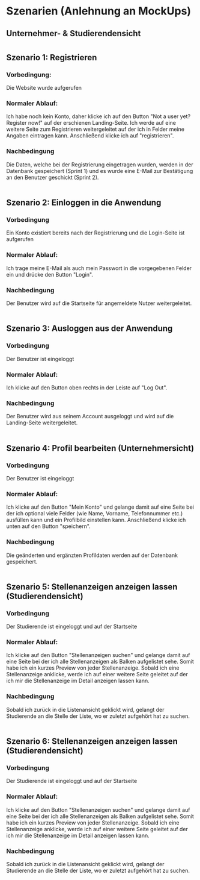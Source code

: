 # **Szenarien (Anlehnung an MockUps)**
## Unternehmer- & Studierendensicht
#
## **Szenario 1: Registrieren** 
### **Vorbedingung:**
Die Website wurde aufgerufen  <br/>
### **Normaler Ablauf:**
Ich habe noch kein Konto, daher klicke ich auf den Button "Not a user yet? Register now!" auf der erschienen Landing-Seite. 
Ich werde auf eine weitere Seite zum Registrieren weitergeleitet auf der ich in Felder meine Angaben eintragen kann. Anschließend klicke ich auf "registrieren".<br/>
### **Nachbedingung**
Die Daten, welche bei der Registrierung eingetragen wurden, werden in der Datenbank gespeichert (Sprint 1) und es wurde eine E-Mail zur Bestätigung an den Benutzer geschickt (Sprint 2).
<br/><br/>

## **Szenario 2: Einloggen in die Anwendung**
### **Vorbedingung**
Ein Konto existiert bereits nach der Registrierung und die Login-Seite ist aufgerufen
### **Normaler Ablauf:**
Ich trage meine E-Mail als auch mein Passwort in die vorgegebenen Felder ein und drücke den Button "Login". 
<br/>

### **Nachbedingung**
Der Benutzer wird auf die Startseite für angemeldete Nutzer weitergeleitet. 
<br/><br/>

## **Szenario 3: Ausloggen aus der Anwendung**
### **Vorbedingung**
Der Benutzer ist eingeloggt
### **Normaler Ablauf:**
Ich klicke auf den Button oben rechts in der Leiste auf "Log Out".
<br/>

### **Nachbedingung**
Der Benutzer wird aus seinem Account ausgeloggt und wird auf die Landing-Seite weitergeleitet.
<br/><br/>

## **Szenario 4: Profil bearbeiten (Unternehmersicht)**
### **Vorbedingung**
Der Benutzer ist eingeloggt
### **Normaler Ablauf:**
Ich klicke auf den Button "Mein Konto" und gelange damit auf eine Seite bei der ich optional viele Felder (wie Name, Vorname, Telefonnummer etc.) ausfüllen kann und ein Profilbild einstellen kann. Anschließend klicke ich unten auf den Button "speichern".
<br/>

### **Nachbedingung**
Die geänderten und ergänzten Profildaten werden auf der Datenbank gespeichert. 
<br/><br/>


## **Szenario 5: Stellenanzeigen anzeigen lassen (Studierendensicht)**
### **Vorbedingung**
Der Studierende ist eingeloggt und auf der Startseite
### **Normaler Ablauf:**
Ich klicke auf den Button "Stellenanzeigen suchen" und gelange damit auf eine Seite bei der ich alle Stellenanzeigen als Balken aufgelistet sehe. Somit habe ich ein kurzes Preview von jeder Stellenanzeige. Sobald ich eine Stellenanzeige anklicke, werde ich auf einer weitere Seite geleitet auf der ich mir die Stellenanzeige im Detail anzeigen lassen kann. 
<br/>

### **Nachbedingung**
Sobald ich zurück in die Listenansicht geklickt wird, gelangt der Studierende an die Stelle der Liste, wo er zuletzt aufgehört hat zu suchen.
<br/><br/>

## **Szenario 6: Stellenanzeigen anzeigen lassen (Studierendensicht)**
### **Vorbedingung**
Der Studierende ist eingeloggt und auf der Startseite
### **Normaler Ablauf:**
Ich klicke auf den Button "Stellenanzeigen suchen" und gelange damit auf eine Seite bei der ich alle Stellenanzeigen als Balken aufgelistet sehe. Somit habe ich ein kurzes Preview von jeder Stellenanzeige. Sobald ich eine Stellenanzeige anklicke, werde ich auf einer weitere Seite geleitet auf der ich mir die Stellenanzeige im Detail anzeigen lassen kann. 
<br/>

### **Nachbedingung**
Sobald ich zurück in die Listenansicht geklickt wird, gelangt der Studierende an die Stelle der Liste, wo er zuletzt aufgehört hat zu suchen.
<br/><br/>
